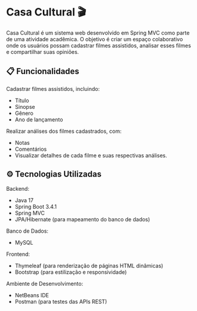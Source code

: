 # Casa Cultural 🎬
Casa Cultural é um sistema web desenvolvido em Spring MVC como parte de uma atividade acadêmica. O objetivo é criar um espaço colaborativo onde os usuários possam cadastrar filmes assistidos, analisar esses filmes e compartilhar suas opiniões.

## 📋 Funcionalidades
Cadastrar filmes assistidos, incluindo:
- Título
- Sinopse
- Gênero
- Ano de lançamento

Realizar análises dos filmes cadastrados, com:
- Notas
- Comentários
- Visualizar detalhes de cada filme e suas respectivas análises.
## ⚙️ Tecnologias Utilizadas
Backend:
- Java 17
- Spring Boot 3.4.1
- Spring MVC
- JPA/Hibernate (para mapeamento do banco de dados)

Banco de Dados:
- MySQL

Frontend:
- Thymeleaf (para renderização de páginas HTML dinâmicas)
- Bootstrap (para estilização e responsividade)

Ambiente de Desenvolvimento:
- NetBeans IDE
- Postman (para testes das APIs REST)
